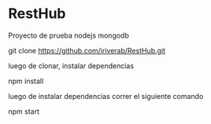 # RestHub
 Proyecto de prueba nodejs mongodb


git clone https://github.com/iriverab/RestHub.git

luego de clonar, instalar dependencias

npm install

luego de instalar dependencias correr el siguiente comando

npm start

